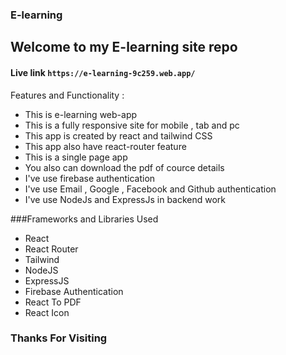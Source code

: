 ### E-learning

## Welcome to my E-learning site repo

#### Live link `https://e-learning-9c259.web.app/`

Features and Functionality :
* This is e-learning web-app 
* This is a fully responsive site for mobile , tab and pc
* This app is created by react and tailwind CSS 
* This app also have react-router feature 
* This is a single page app
* You also can download the pdf of cource details
* I've use firebase authentication
* I've use Email , Google , Facebook and Github authentication
* I've use NodeJs and ExpressJs in backend work 


###Frameworks and Libraries Used

* React
* React Router
* Tailwind
* NodeJS
* ExpressJS
* Firebase Authentication
* React To PDF
* React Icon

### Thanks For Visiting
